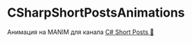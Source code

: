# CSharpShortPostsAnimations
Анимация на MANIM для канала [C# Short Posts 🔞](https://t.me/dimasshortposts)
[](https://github.com/Undermove/CSharpShortPostsAnimations/blob/main/MainLogo.gif)